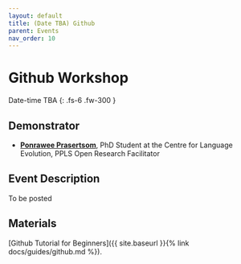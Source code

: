 ```yaml
---
layout: default
title: (Date TBA) Github
parent: Events
nav_order: 10
---
```


# Github Workshop

Date-time TBA
{: .fs-6 .fw-300 }

## Demonstrator

* [**Ponrawee Prasertsom**](https://ponraw.ee/), PhD Student at the Centre for Language Evolution, PPLS Open Research Facilitator

## Event Description

To be posted

## Materials

[Github Tutorial for Beginners]({{ site.baseurl }}{% link docs/guides/github.md %}).

